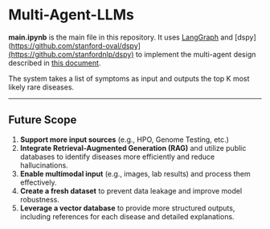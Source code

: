 # Multi-Agent-LLMs

**main.ipynb** is the main file in this repository. It uses [LangGraph](https://github.com/langchain-ai/langgraph) and [dspy](https://github.com/stanford-oval/dspy](https://github.com/stanfordnlp/dspy) to implement the multi-agent design described in [this document](https://docs.google.com/document/d/1wwL_FRew2MBR-DfGUJVBlPyg4wzm60Z6Cy2qcvWn__Q/edit?usp=sharing).

The system takes a list of symptoms as input and outputs the top K most likely rare diseases.

---

## Future Scope

1. **Support more input sources** (e.g., HPO, Genome Testing, etc.)
2. **Integrate Retrieval-Augmented Generation (RAG)** and utilize public databases to identify diseases more efficiently and reduce hallucinations.
3. **Enable multimodal input** (e.g., images, lab results) and process them effectively.
4. **Create a fresh dataset** to prevent data leakage and improve model robustness.
5. **Leverage a vector database** to provide more structured outputs, including references for each disease and detailed explanations.
